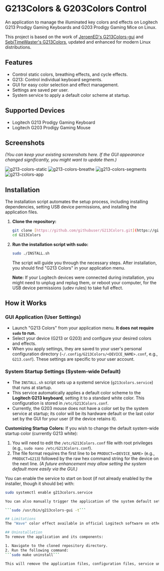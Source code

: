 # G213Colors & G203Colors Control

An application to manage the illuminated key colors and effects on Logitech G213 Prodigy Gaming Keyboards and G203 Prodigy Gaming Mice on Linux.

This project is based on the work of [JeroenED's G213Colors-gui](https://github.com/JeroenED/G213Colors-gui) and [SebiTimeWaster's G213Colors](https://github.com/SebiTimeWaster/G213Colors), updated and enhanced for modern Linux distributions.

## Features

* Control static colors, breathing effects, and cycle effects.
* G213: Control individual keyboard segments.
* GUI for easy color selection and effect management.
* Settings are saved per user.
* System service to apply a default color scheme at startup.

## Supported Devices

* Logitech G213 Prodigy Gaming Keyboard
* Logitech G203 Prodigy Gaming Mouse

## Screenshots

*(You can keep your existing screenshots here. If the GUI appearance changed significantly, you might want to update them.)*

![g213-colors-static](https://raw.githubusercontent.com/githubuser/G213Colors/master/Preview/Screenshot%20from%202021-02-24%2020-54-34.png)
![g213-colors-breathe](https://raw.githubusercontent.com/githubuser/G213Colors/master/Preview/Screenshot%20from%202021-02-24%2020-55-01.png)
![g213-colors-segments](https://raw.githubusercontent.com/githubuser/G213Colors/master/Preview/Screenshot%20from%202021-02-24%2020-44-48.png)<br>
![g213-colors-app](https://raw.githubusercontent.com/githubuser/G213Colors/master/Preview/Screenshot%20from%202021-02-24%2020-45-33.png)

## Installation

The installation script automates the setup process, including installing dependencies, setting USB device permissions, and installing the application files.

1.  **Clone the repository:**
    ```bash
    git clone [https://github.com/githubuser/G213Colors.git](https://github.com/githubuser/G213Colors.git)
    cd G213Colors
    ```

2.  **Run the installation script with sudo:**
    ```bash
    sudo ./INSTALL.sh
    ```
    The script will guide you through the necessary steps. After installation, you should find "G213 Colors" in your application menu.

    **Note:** If your Logitech devices were connected during installation, you might need to unplug and replug them, or reboot your computer, for the USB device permissions (udev rules) to take full effect.

## How it Works

### GUI Application (User Settings)

* Launch "G213 Colors" from your application menu. **It does not require `sudo` to run.**
* Select your device (G213 or G203) and configure your desired colors and effects.
* When you apply settings, they are saved to your user's personal configuration directory (`~/.config/G213Colors/<DEVICE_NAME>.conf`, e.g., `G213.conf`). These settings are specific to your user account.

### System Startup Settings (System-wide Default)

* The `INSTALL.sh` script sets up a systemd service (`g213colors.service`) that runs at startup.
* This service automatically applies a default color scheme to the **Logitech G213 keyboard**, setting it to a standard white color. This configuration is stored in `/etc/G213Colors.conf`.
* Currently, the G203 mouse does not have a color set by the system service at startup; its color will be its hardware default or the last color set by the GUI for your user (if the device retains it).

**Customizing Startup Colors:**
If you wish to change the default system-wide startup color (currently G213 white):
1.  You will need to edit the `/etc/G213Colors.conf` file with root privileges (e.g., `sudo nano /etc/G213Colors.conf`).
2.  The file format requires the first line to be `PRODUCT=<DEVICE_NAME>` (e.g., `PRODUCT=G213`) followed by the raw hex command string for the device on the next line.
    *(A future enhancement may allow setting the system default more easily via the GUI.)*

You can enable the service to start on boot (if not already enabled by the installer, though it should be) with:
```bash
sudo systemctl enable g213colors.service

You can also manually trigger the application of the system default settings by running:

```sudo /usr/bin/g213colors-gui -t```

## Limitations
The "Wave" color effect available in official Logitech software on other platforms is not replicated here. This effect is typically software-generated by rapidly updating colors, which would conflict with how this tool interacts with the device (by detaching the kernel driver for direct USB control, which can affect multimedia keys if done continuously). The effects provided (static, breathe, cycle) run directly on the device hardware.

## Uninstallation
To remove the application and its components:

1. Navigate to the cloned repository directory.
2. Run the following command:
```sudo make uninstall```

This will remove the application files, configuration files, service unit, udev rules, and desktop entries.
